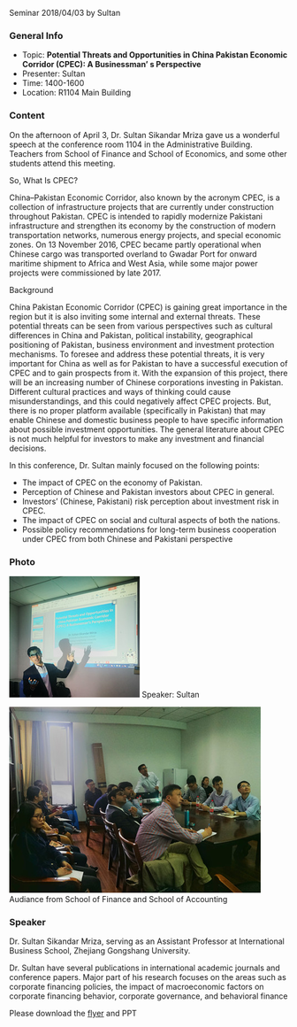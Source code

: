 Seminar 2018/04/03 by Sultan

### General Info ###

- Topic: **Potential Threats and Opportunities in China Pakistan Economic Corridor (CPEC): A Businessman’ s Perspective**
- Presenter: Sultan
- Time: 1400-1600
- Location: R1104 Main Building


### Content ###
On the afternoon of April 3, Dr. Sultan Sikandar Mriza gave us a wonderful speech at the conference room 1104 in the Administrative Building. Teachers from School of Finance and School of Economics, and some other students attend this meeting.

So, What Is CPEC?

China–Pakistan Economic Corridor, also known by the acronym CPEC, is a collection of infrastructure projects that are currently under construction throughout Pakistan. CPEC is intended to rapidly modernize Pakistani infrastructure and strengthen its economy by the construction of modern transportation networks, numerous energy projects, and special economic zones. On 13 November 2016, CPEC became partly operational when Chinese cargo was transported overland to Gwadar Port for onward maritime shipment to Africa and West Asia,  while some major power projects were commissioned by late 2017.


Background

China Pakistan Economic Corridor (CPEC) is gaining great importance in the region but it is also inviting some internal and external threats. These potential threats can be seen from various perspectives such as cultural differences in China and Pakistan, political instability, geographical positioning of Pakistan, business environment and investment protection mechanisms. To foresee and address these potential threats, it is very important for China as well as for Pakistan to have a 
successful execution of CPEC and to gain prospects from it. With the expansion of this project, there will be an increasing number of Chinese corporations investing in Pakistan. Different cultural practices and ways of thinking could cause misunderstandings, and this could negatively affect CPEC projects. But, there is no proper platform available (specifically in Pakistan) that may enable Chinese and domestic business people to have specific information about possible investment opportunities. The general literature about CPEC is not much helpful for investors to 
make any investment and financial decisions.



In this conference, Dr. Sultan mainly focused on the following points:

- The impact of CPEC on the economy of Pakistan.
- Perception of Chinese and Pakistan investors about CPEC in general.
- Investors’ (Chinese, Pakistani) risk perception about investment risk in CPEC.
- The impact of CPEC on social and cultural aspects of both the nations.
- Possible policy recommendations for long-term business cooperation under CPEC from both Chinese and Pakistani perspective



### Photo ###

![sultan](/admin/Pub/news/img/seminar20180403img01.jpg)
Speaker: Sultan 

![Audiance](/admin/Pub/news/img/seminar20180403img02.jpg)
Audiance from School of Finance and School of Accounting

### Speaker ###

Dr. Sultan Sikandar Mriza, serving as an Assistant Professor at International Business School, Zhejiang Gongshang University.

Dr. Sultan have several publications in international academic journals and conference papers.  Major part of his research focuses on the areas such as corporate financing policies, the impact of macroeconomic factors on corporate financing behavior, corporate governance, and behavioral finance


Please download the [flyer](/admin/Pub/news/attachment/Seminar20180403flyer.pdf) and PPT 
